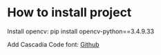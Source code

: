 # How to install project
Install opencv: pip install opencv-python==3.4.9.33

Add Cascadia Code font: [Github](https://github.com/microsoft/cascadia-code/wiki/Installing-Cascadia-Code)